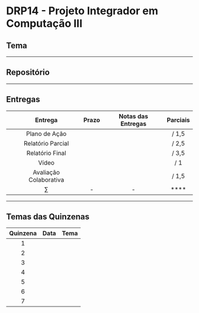 # DRP14 - Projeto Integrador em Computação III

## Tema


---

## Repositório


---

## Entregas

|     | Entrega | Prazo | Notas das Entregas | Parciais |
|:---:|:---:|:-----:|:---:|:---:|
|  | Plano de Ação |  |  |  / 1,5 |
|  | Relatório Parcial |  |  |   / 2,5 |
|  | Relatório Final |  |  |  / 3,5 |
|  | Vídeo |  |  |  / 1 |
|  | Avaliação Colaborativa |  |  |  / 1,5 |
|  | $\sum$ | - | - | **** |

---

## Temas das Quinzenas

| Quinzena | Data | Tema |
|:---:|:---:|:---|
| 1 |  |  |
| 2 |  |  |
| 3 |  |  |
| 4 |  |  |
| 5 |  |  |
| 6 |  |  |
| 7 |  |  |
